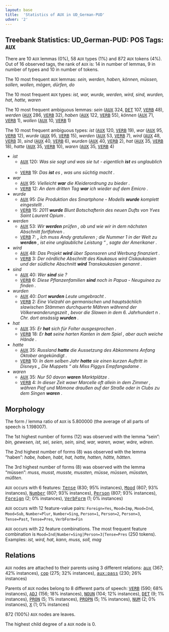 ```yaml
---
layout: base
title:  'Statistics of AUX in UD_German-PUD'
udver: '2'
---
```


## Treebank Statistics: UD_German-PUD: POS Tags: `AUX`

There are 10 `AUX` lemmas (0%), 58 `AUX` types (1%) and 872 `AUX` tokens (4%).
Out of 16 observed tags, the rank of `AUX` is: 14 in number of lemmas, 9 in number of types and 10 in number of tokens.

The 10 most frequent `AUX` lemmas: <em>sein, werden, haben, können, müssen, sollen, wollen, mögen, dürfen, do</em>

The 10 most frequent `AUX` types:  <em>ist, war, wurde, werden, wird, sind, wurden, hat, hatte, waren</em>

The 10 most frequent ambiguous lemmas: <em>sein</em> (<tt><a href="de_pud-pos-AUX.html">AUX</a></tt> 324, <tt><a href="de_pud-pos-DET.html">DET</a></tt> 107, <tt><a href="de_pud-pos-VERB.html">VERB</a></tt> 48), <em>werden</em> (<tt><a href="de_pud-pos-AUX.html">AUX</a></tt> 286, <tt><a href="de_pud-pos-VERB.html">VERB</a></tt> 32), <em>haben</em> (<tt><a href="de_pud-pos-AUX.html">AUX</a></tt> 122, <tt><a href="de_pud-pos-VERB.html">VERB</a></tt> 55), <em>können</em> (<tt><a href="de_pud-pos-AUX.html">AUX</a></tt> 71, <tt><a href="de_pud-pos-VERB.html">VERB</a></tt> 1), <em>wollen</em> (<tt><a href="de_pud-pos-AUX.html">AUX</a></tt> 10, <tt><a href="de_pud-pos-VERB.html">VERB</a></tt> 1)

The 10 most frequent ambiguous types:  <em>ist</em> (<tt><a href="de_pud-pos-AUX.html">AUX</a></tt> 120, <tt><a href="de_pud-pos-VERB.html">VERB</a></tt> 19), <em>war</em> (<tt><a href="de_pud-pos-AUX.html">AUX</a></tt> 95, <tt><a href="de_pud-pos-VERB.html">VERB</a></tt> 12), <em>wurde</em> (<tt><a href="de_pud-pos-AUX.html">AUX</a></tt> 95, <tt><a href="de_pud-pos-VERB.html">VERB</a></tt> 15), <em>werden</em> (<tt><a href="de_pud-pos-AUX.html">AUX</a></tt> 53, <tt><a href="de_pud-pos-VERB.html">VERB</a></tt> 7), <em>wird</em> (<tt><a href="de_pud-pos-AUX.html">AUX</a></tt> 48, <tt><a href="de_pud-pos-VERB.html">VERB</a></tt> 3), <em>sind</em> (<tt><a href="de_pud-pos-AUX.html">AUX</a></tt> 40, <tt><a href="de_pud-pos-VERB.html">VERB</a></tt> 6), <em>wurden</em> (<tt><a href="de_pud-pos-AUX.html">AUX</a></tt> 40, <tt><a href="de_pud-pos-VERB.html">VERB</a></tt> 2), <em>hat</em> (<tt><a href="de_pud-pos-AUX.html">AUX</a></tt> 35, <tt><a href="de_pud-pos-VERB.html">VERB</a></tt> 18), <em>hatte</em> (<tt><a href="de_pud-pos-AUX.html">AUX</a></tt> 35, <tt><a href="de_pud-pos-VERB.html">VERB</a></tt> 10), <em>waren</em> (<tt><a href="de_pud-pos-AUX.html">AUX</a></tt> 35, <tt><a href="de_pud-pos-VERB.html">VERB</a></tt> 4)


* <em>ist</em>
  * <tt><a href="de_pud-pos-AUX.html">AUX</a></tt> 120: <em>Was sie sagt und was sie tut - eigentlich <b>ist</b> es unglaublich .</em>
  * <tt><a href="de_pud-pos-VERB.html">VERB</a></tt> 19: <em>Das <b>ist</b> es , was uns süchtig macht .</em>
* <em>war</em>
  * <tt><a href="de_pud-pos-AUX.html">AUX</a></tt> 95: <em>Vielleicht <b>war</b> die Kleiderordnung zu bieder .</em>
  * <tt><a href="de_pud-pos-VERB.html">VERB</a></tt> 12: <em>An dem dritten Tag <b>war</b> ich wieder auf dem Emicro .</em>
* <em>wurde</em>
  * <tt><a href="de_pud-pos-AUX.html">AUX</a></tt> 95: <em>Die Produktion des Smartphone - Modells <b>wurde</b> komplett eingestellt .</em>
  * <tt><a href="de_pud-pos-VERB.html">VERB</a></tt> 15: <em>2011 <b>wurde</b> Blunt Botschafterin des neuen Dufts von Yves Saint Laurent Opium .</em>
* <em>werden</em>
  * <tt><a href="de_pud-pos-AUX.html">AUX</a></tt> 53: <em>Wir <b>werden</b> prüfen , ob und wie wir in dem nächsten Abschnitt fortfahren .</em>
  * <tt><a href="de_pud-pos-VERB.html">VERB</a></tt> 7: <em>„ Ich muss Andy gratulieren ; die Nummer 1 in der Welt zu <b>werden</b> , ist eine unglaubliche Leistung “ , sagte der Amerikaner .</em>
* <em>wird</em>
  * <tt><a href="de_pud-pos-AUX.html">AUX</a></tt> 48: <em>Das Projekt <b>wird</b> über Sponsoren und Werbung finanziert .</em>
  * <tt><a href="de_pud-pos-VERB.html">VERB</a></tt> 3: <em>Der nördliche Abschnitt des Kaukasus wird Ciskaukasien und der südliche Abschnitt <b>wird</b> Transkaukasien genannt .</em>
* <em>sind</em>
  * <tt><a href="de_pud-pos-AUX.html">AUX</a></tt> 40: <em>Wer <b>sind</b> sie ?</em>
  * <tt><a href="de_pud-pos-VERB.html">VERB</a></tt> 6: <em>Diese Pflanzenfamilien <b>sind</b> noch in Papua - Neuguinea zu finden .</em>
* <em>wurden</em>
  * <tt><a href="de_pud-pos-AUX.html">AUX</a></tt> 40: <em>Dort <b>wurden</b> Leute umgebracht .</em>
  * <tt><a href="de_pud-pos-VERB.html">VERB</a></tt> 2: <em>Eine Vielzahl an germanischen und hauptsächlich slawischen Stämmen durchquerte Mähren während der Völkerwanderungszeit , bevor die Slawen in dem 6. Jahrhundert n . Chr. dort ansässig <b>wurden</b> .</em>
* <em>hat</em>
  * <tt><a href="de_pud-pos-AUX.html">AUX</a></tt> 35: <em>Er <b>hat</b> sich für Folter ausgesprochen .</em>
  * <tt><a href="de_pud-pos-VERB.html">VERB</a></tt> 18: <em>Er <b>hat</b> seine harten Kanten in dem Spiel , aber auch weiche Hände .</em>
* <em>hatte</em>
  * <tt><a href="de_pud-pos-AUX.html">AUX</a></tt> 35: <em>Russland <b>hatte</b> die Aussetzung des Abkommens Anfang Oktober angekündigt .</em>
  * <tt><a href="de_pud-pos-VERB.html">VERB</a></tt> 10: <em>In dem selben Jahr <b>hatte</b> sie einen kurzen Auftritt in Disneys „ Die Muppets “ als Miss Piggys Empfangsdame .</em>
* <em>waren</em>
  * <tt><a href="de_pud-pos-AUX.html">AUX</a></tt> 35: <em>Nur 50 davon <b>waren</b> Marktplätze .</em>
  * <tt><a href="de_pud-pos-VERB.html">VERB</a></tt> 4: <em>In dieser Zeit wawr Marcelle oft allein in dem Zimmer , währen Piaf und Mômone draußen auf der Straße oder in Clubs zu dem Singen <b>waren</b> .</em>

## Morphology

The form / lemma ratio of `AUX` is 5.800000 (the average of all parts of speech is 1.198007).

The 1st highest number of forms (12) was observed with the lemma “sein”: <em>bin, gewesen, ist, sei, seien, sein, sind, war, waren, wawr, wäre, wären</em>.

The 2nd highest number of forms (8) was observed with the lemma “haben”: <em>habe, haben, habt, hat, hatte, hatten, hätte, hätten</em>.

The 3rd highest number of forms (8) was observed with the lemma “müssen”: <em>muss, musst, musste, mussten, müsse, müssen, müssten, müßten</em>.

`AUX` occurs with 6 features: <tt><a href="de_pud-feat-Tense.html">Tense</a></tt> (830; 95% instances), <tt><a href="de_pud-feat-Mood.html">Mood</a></tt> (807; 93% instances), <tt><a href="de_pud-feat-Number.html">Number</a></tt> (807; 93% instances), <tt><a href="de_pud-feat-Person.html">Person</a></tt> (807; 93% instances), <tt><a href="de_pud-feat-Foreign.html">Foreign</a></tt> (2; 0% instances), <tt><a href="de_pud-feat-VerbForm.html">VerbForm</a></tt> (1; 0% instances)

`AUX` occurs with 12 feature-value pairs: `Foreign=Yes`, `Mood=Imp`, `Mood=Ind`, `Mood=Sub`, `Number=Plur`, `Number=Sing`, `Person=1`, `Person=2`, `Person=3`, `Tense=Past`, `Tense=Pres`, `VerbForm=Fin`

`AUX` occurs with 22 feature combinations.
The most frequent feature combination is `Mood=Ind|Number=Sing|Person=3|Tense=Pres` (250 tokens).
Examples: <em>ist, wird, hat, kann, muss, soll, mag</em>


## Relations

`AUX` nodes are attached to their parents using 3 different relations: <tt><a href="de_pud-dep-aux.html">aux</a></tt> (367; 42% instances), <tt><a href="de_pud-dep-cop.html">cop</a></tt> (275; 32% instances), <tt><a href="de_pud-dep-aux-pass.html">aux:pass</a></tt> (230; 26% instances)

Parents of `AUX` nodes belong to 8 different parts of speech: <tt><a href="de_pud-pos-VERB.html">VERB</a></tt> (590; 68% instances), <tt><a href="de_pud-pos-ADJ.html">ADJ</a></tt> (156; 18% instances), <tt><a href="de_pud-pos-NOUN.html">NOUN</a></tt> (104; 12% instances), <tt><a href="de_pud-pos-DET.html">DET</a></tt> (9; 1% instances), <tt><a href="de_pud-pos-PRON.html">PRON</a></tt> (5; 1% instances), <tt><a href="de_pud-pos-PROPN.html">PROPN</a></tt> (5; 1% instances), <tt><a href="de_pud-pos-NUM.html">NUM</a></tt> (2; 0% instances), <tt><a href="de_pud-pos-X.html">X</a></tt> (1; 0% instances)

872 (100%) `AUX` nodes are leaves.

The highest child degree of a `AUX` node is 0.

